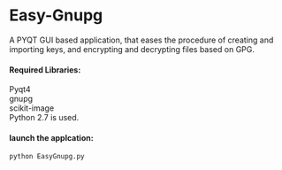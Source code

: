 # Easy-Gnupg
A PYQT GUI based application, that eases the procedure of creating and importing keys, and encrypting and decrypting files based on GPG.

<h4>Required Libraries:</h4>
Pyqt4<br />
gnupg<br />
scikit-image<br />
Python 2.7 is used.<br />

<h4>launch the applcation:</h4>
  <code>python EasyGnupg.py</code>
